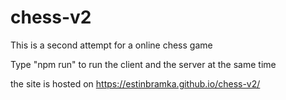 # chess-v2
This is a second attempt for a online chess game

Type "npm run" to run the client and the server at the same time

the site is hosted on https://estinbramka.github.io/chess-v2/